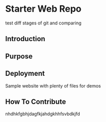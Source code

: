 # Starter Web Repo
test diff stages of git and comparing

## Introduction




## Purpose



## Deployment

Sample website with plenty of files for demos

## How To Contribute
nhdhkfgbhjdagfkjahdgkhhfsvbdkjfd